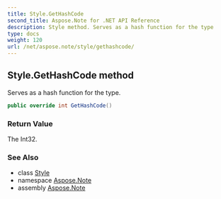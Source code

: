 ```yaml
---
title: Style.GetHashCode
second_title: Aspose.Note for .NET API Reference
description: Style method. Serves as a hash function for the type
type: docs
weight: 120
url: /net/aspose.note/style/gethashcode/
---
```

## Style.GetHashCode method

Serves as a hash function for the type.

```csharp
public override int GetHashCode()
```

### Return Value

The Int32.

### See Also

* class [Style](../)
* namespace [Aspose.Note](../../style/)
* assembly [Aspose.Note](../../../)


